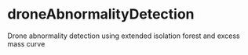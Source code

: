 # droneAbnormalityDetection
Drone abnormality detection using extended isolation forest and excess mass curve
